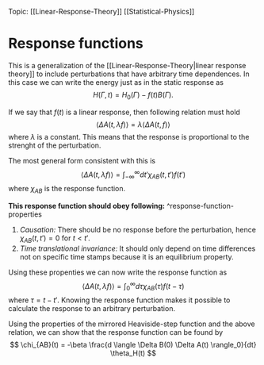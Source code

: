 Topic: [[Linear-Response-Theory]] [[Statistical-Physics]]

# Response functions

This is a generalization of the [[Linear-Response-Theory|linear response theory]] to include perturbations that have arbitrary time dependences. In this case we can write the energy just as in the static response as
$$
    H(\Gamma, t) = H_0(\Gamma) - f(t)B(\Gamma).
$$

If we say that $f(t)$ is a linear response, then following relation must hold
$$ 
    \langle \Delta A(t, \lambda f) \rangle = \lambda \langle \Delta A(t, f) \rangle
$$
where $\lambda$ is a constant. This means that the response is proportional to the strenght of the perturbation.

The most general form consistent with this is 
$$ 
    \langle \Delta A(t, \lambda f) \rangle = \int_{-\infty}^{\infty} dt' \chi_{AB}(t,t') f(t')
$$
where $\chi_{AB}$ is the response function.

**This response function should obey following:** ^response-function-properties
1. *Causation:* There should be no response before the perturbation, hence $\chi_{AB}(t,t') = 0 \text{ for } t < t'$.
2. *Time translational invariance:* It should only depend on time differences not on specific time stamps because it is an equilibrium property.

Using these propenties we can now write the response function as 
$$ 
    \langle \Delta A(t, \lambda f) \rangle = \int_0^{\infty} d\tau \chi_{AB}(\tau) f(t - \tau)
$$
where $\tau = t - t'$.
Knowing the response function makes it possible to calculate the response to an arbitrary perturbation.

Using the properties of the mirrored Heaviside-step function and the above relation, we can show that the response function can be found by
$$ 
    \chi_{AB}(t) = -\beta \frac{d \langle \Delta B(0) \Delta A(t) \rangle_0}{dt} \theta_H(t)
$$

